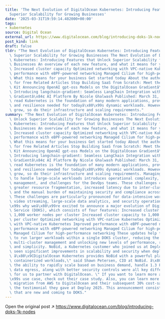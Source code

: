 ```yaml
---
title: 'The Next Evolution of DigitalOcean Kubernetes: Introducing Features that Unlock
  Superior Scalability for Growing Businesses'
date: '2025-03-31T19:59:14.482000+00:00'
tags:
- kubernetes
source: Digital Ocean
external_url: https://www.digitalocean.com/blog/introducing-doks-1k-nodes
post_kind: link
draft: false
tldr: "The Next Evolution of DigitalOcean Kubernetes: Introducing Features that Unlock\
  \ Superior Scalability for Growing Businesses The Next Evolution of DigitalOcean\
  \ Kubernetes: Introducing Features that Unlock Superior Scalability for Growing\
  \ Businesses An overview of each new feature, and what it means for your business\
  \ Increased cluster capacity Optimized networking with VPC-native Kubernetes Improved\
  \ performance with eBPF-powered networking Managed Cilium for high-performance networking\
  \ What this means for your business Get started today About the author Try DigitalOcean\
  \ for free Related Articles Stop Building SaaS from Scratch: Meet the SeaNotes Starter\
  \ Kit Announcing OpenAI gpt-oss Models on the DigitalOcean Gradientâ\x84¢ AI Platform\
  \ Introducing langchain-gradient: Seamless LangChain Integration with DigitalOcean\
  \ Gradientâ\x84¢ AI Platform By Nicole Ghalwash Published: March 31, 2025 4 min\
  \ read Kubernetes is the foundation of many modern applications, providing the scalability\
  \ and resilience needed for todayâ\x80\x99s dynamic workloads. However, as applications\
  \ grow, so do their infrastructure and scaling requirements."
summary: "The Next Evolution of DigitalOcean Kubernetes: Introducing Features that\
  \ Unlock Superior Scalability for Growing Businesses The Next Evolution of DigitalOcean\
  \ Kubernetes: Introducing Features that Unlock Superior Scalability for Growing\
  \ Businesses An overview of each new feature, and what it means for your business\
  \ Increased cluster capacity Optimized networking with VPC-native Kubernetes Improved\
  \ performance with eBPF-powered networking Managed Cilium for high-performance networking\
  \ What this means for your business Get started today About the author Try DigitalOcean\
  \ for free Related Articles Stop Building SaaS from Scratch: Meet the SeaNotes Starter\
  \ Kit Announcing OpenAI gpt-oss Models on the DigitalOcean Gradientâ\x84¢ AI Platform\
  \ Introducing langchain-gradient: Seamless LangChain Integration with DigitalOcean\
  \ Gradientâ\x84¢ AI Platform By Nicole Ghalwash Published: March 31, 2025 4 min\
  \ read Kubernetes is the foundation of many modern applications, providing the scalability\
  \ and resilience needed for todayâ\x80\x99s dynamic workloads. However, as applications\
  \ grow, so do their infrastructure and scaling requirements. Managing multiple clusters\
  \ to handle large-scale workloads introduces operational complexity, increased network\
  \ management, and challenges for the DevOps teams. These challenges can include\
  \ greater resource fragmentation, increased latency due to inter-cluster communication,\
  \ and the manual burden of maintaining security and compliance across multiple clusters.\
  \ These challenges are particularly pronounced for data-intensive workloads like\
  \ video streaming, large-scale data analytics, and security operations. Thatâ\x80\
  \x99s why weâ\x80\x99re excited to announce a major evolution of DigitalOcean Kubernetes\
  \ Service (DOKS), which consists of four features: Increased cluster capacity to\
  \ 1,000 worker nodes per cluster Increased cluster capacity to 1,000 worker nodes\
  \ per cluster Optimized networking with VPC-native Kubernetes Optimized networking\
  \ with VPC-native Kubernetes Improved performance with eBPF-powered networking Improved\
  \ performance with eBPF-powered networking Managed Cilium for high-performance networking\
  \ Managed Cilium for high-performance networking These updates help to empower businesses\
  \ to run larger workloads within a single DOKS cluster, reducing the need for complex\
  \ multi-cluster management and unlocking new levels of performance, reliability,\
  \ and simplicity. NoBid, a Kubernetes customer who joined us at Deploy 2025, has\
  \ seen significant improvements in scalability and security when deploying DOKS.\
  \ â\x80\x9CDigitalOcean Kubernetes provides NoBid with a powerful platform for our\
  \ containerized workloads,\" said Shawn Petersen, CIO at NoBid. â\x80\x9CAdditionally,\
  \ the ability to rapidly scale based on business demand, handle 1.3 PB/month in\
  \ data egress, along with better security controls were all key differentiators\
  \ for us to partner with DigitalOcean. \" If you want to learn more about NoBidâ\x80\
  \x99s use case, check out their case study. Also, you can learn more about their\
  \ migration from AWS to DigitalOcean and their subsequent 30% cost-savings by watching\
  \ the testimonial they gave at Deploy 2025. This announcement consists of four features\
  \ that are new and coming to DOKS."
---
```

Open the original post ↗ https://www.digitalocean.com/blog/introducing-doks-1k-nodes
